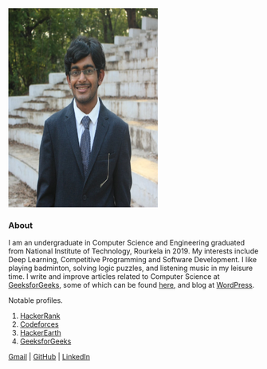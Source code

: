 <img src="GitHubProfile.jpg" width="300" height="400" />

### About

I am an undergraduate in Computer Science and Engineering graduated from National Institute of Technology, Rourkela in 2019. My interests include Deep Learning, Competitive Programming and Software Development. I like playing badminton, solving logic puzzles, and listening music in my leisure time. I write and improve articles related to Computer Science at [GeeksforGeeks](https://www.geeksforgeeks.org/), some of which can be found [here](https://auth.geeksforgeeks.org/user/dt_kanha/articles), and blog at [WordPress](https://dattatreyasblog.wordpress.com/). 

Notable profiles.

1. [HackerRank](https://www.hackerrank.com/dt_kanha)
2. [Codeforces](https://codeforces.com/profile/dt_kanha)
3. [HackerEarth](https://www.hackerearth.com/@dattatreya3)
4. [GeeksforGeeks](https://auth.geeksforgeeks.org/user/dt_kanha/profile)

<footer>
  <span><a href="mailto:dt.kanha@gmail.com">Gmail</a> | <a href="http://github.com/dt97">GitHub</a> | <a href="https://www.linkedin.com/in/dattatreya-tripathy-51b809115/">LinkedIn</a></span>
</footer>
